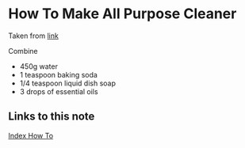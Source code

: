 # How To Make All Purpose Cleaner

Taken from [link](https://housewifehowtos.com/clean/natural-homemade-all-purpose-cleaner/)

Combine
- 450g water
- 1 teaspoon baking soda
- 1/4 teaspoon liquid dish soap
- 3 drops of essential oils
## Links to this note

[Index How To](index-how-to.md)

